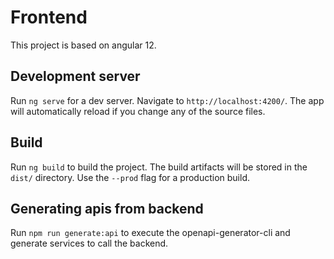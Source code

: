 # Frontend

This project is based on angular 12.

## Development server

Run `ng serve` for a dev server. Navigate to `http://localhost:4200/`. The app will automatically reload if you change any of the source files.

## Build

Run `ng build` to build the project. The build artifacts will be stored in the `dist/` directory. Use the `--prod` flag for a production build.

## Generating apis from backend

Run `npm run generate:api` to execute the openapi-generator-cli and generate services to call the backend.
